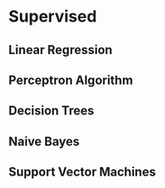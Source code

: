 # Supervised



## Linear Regression



## Perceptron Algorithm




## Decision Trees




## Naive Bayes




## Support Vector Machines
